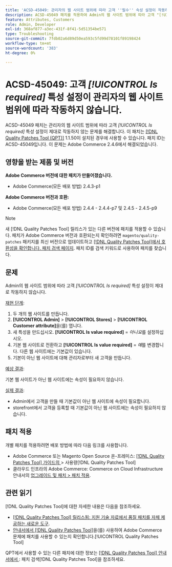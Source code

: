 ```yaml
---
title: 'ACSD-45049: 관리자의 웹 사이트 범위에 따라 고객 ''필수'' 속성 설정이 작동하지 않습니다.'
description: ACSD-45049 패치를 적용하여 Admin의 웹 사이트 범위에 따라 고객 "[!UICONTROL Is required]" 특성이 제대로 재정의되지 않은 Adobe Commerce 문제를 해결합니다.
feature: Attributes, Customers
role: Admin, Developer
exl-id: 368af877-a3ec-431f-8f41-5d51354be571
type: Troubleshooting
source-git-commit: 7fdb02a6d89d50ea593c5fd99d78101f89198424
workflow-type: tm+mt
source-wordcount: '383'
ht-degree: 0%

---
```


# ACSD-45049: 고객 *[!UICONTROL Is required]* 특성 설정이 관리자의 웹 사이트 범위에 따라 작동하지 않습니다.

ACSD-45049 패치는 관리자의 웹 사이트 범위에 따라 고객 *[!UICONTROL Is required]* 특성 설정이 제대로 작동하지 않는 문제를 해결합니다. 이 패치는 [[!DNL Quality Patches Tool (QPT)]](/help/tools/quality-patches-tool/usage.md) 1.1.50이 설치된 경우에 사용할 수 있습니다. 패치 ID는 ACSD-45049입니다. 이 문제는 Adobe Commerce 2.4.6에서 해결되었습니다.

## 영향을 받는 제품 및 버전

**Adobe Commerce 버전에 대한 패치가 만들어졌습니다.**

* Adobe Commerce(모든 배포 방법) 2.4.3-p1

**Adobe Commerce 버전과 호환:**

* Adobe Commerce(모든 배포 방법) 2.4.4 - 2.4.4-p7 및 2.4.5 - 2.4.5-p9

>[!NOTE]
>
>새 [!DNL Quality Patches Tool] 릴리스가 있는 다른 버전에 패치를 적용할 수 있습니다. 패치가 Adobe Commerce 버전과 호환되는지 확인하려면 `magento/quality-patches` 패키지를 최신 버전으로 업데이트하고 [[!DNL Quality Patches Tool]에서 호환성을 확인합니다. 패치 검색 페이지](https://experienceleague.adobe.com/tools/commerce-quality-patches/index.html?lang=ko). 패치 ID를 검색 키워드로 사용하여 패치를 찾습니다.

## 문제

Admin의 웹 사이트 범위에 따라 고객 *[!UICONTROL Is required]* 특성 설정이 제대로 작동하지 않습니다.

<u>재현 단계</u>:

1. 두 개의 웹 사이트를 만듭니다.
1. **[!UICONTROL Admin]** > **[!UICONTROL Stores]** > **[!UICONTROL Customer attribute]**&#x200B;을(를) 엽니다.
1. 새 특성을 만드십시오. **[!UICONTROL Is value required]** = *아니요*&#x200B;를 설정하십시오.
1. 기본 웹 사이트로 전환하고 **[!UICONTROL Is value required]** = *예*&#x200B;를 변경합니다. 다른 웹 사이트에는 기본값이 있습니다.
1. 기본이 아닌 웹 사이트에 대해 관리자로부터 새 고객을 만듭니다.

<u>예상 결과</u>:

기본 웹 사이트가 아닌 웹 사이트에는 속성이 필요하지 않습니다.

<u>실제 결과</u>:

* Admin에서 고객을 만들 때 기본값이 아닌 웹 사이트에 속성이 필요합니다.
* storefront에서 고객을 등록할 때 기본값이 아닌 웹 사이트에는 속성이 필요하지 않습니다.

## 패치 적용

개별 패치를 적용하려면 배포 방법에 따라 다음 링크를 사용합니다.

* Adobe Commerce 또는 Magento Open Source 온-프레미스: [[!DNL Quality Patches Tool]  가이드의 &#x200B;](/help/tools/quality-patches-tool/usage.md)> 사용량[!DNL Quality Patches Tool]
* 클라우드 인프라의 Adobe Commerce: Commerce on Cloud Infrastructure 안내서의 [업그레이드 및 패치 > 패치 적용](https://experienceleague.adobe.com/docs/commerce-cloud-service/user-guide/develop/upgrade/apply-patches.html?lang=ko).

## 관련 읽기

[!DNL Quality Patches Tool]에 대한 자세한 내용은 다음을 참조하세요.

* [[!DNL Quality Patches Tool] 릴리스됨: 지원 기술 자료에서 품질 패치를 자체 제공하는 새로운 도구](https://experienceleague.adobe.com/ko/docs/commerce-operations/tools/quality-patches-tool/quality-patches-tool-to-self-serve-quality-patches).
* [&#x200B; 안내서에서  [!DNL Quality Patches Tool]](/help/tools/quality-patches-tool/patches-available-in-qpt/check-patch-for-magento-issue-with-magento-quality-patches.md)을(를) 사용하여 Adobe Commerce 문제에 패치를 사용할 수 있는지 확인합니다.[!UICONTROL Quality Patches Tool]


QPT에서 사용할 수 있는 다른 패치에 대한 정보는 [[!DNL Quality Patches Tool] 안내서에서 &#x200B;](https://experienceleague.adobe.com/tools/commerce-quality-patches/index.html?lang=ko): 패치 검색[!DNL Quality Patches Tool]을 참조하세요.

